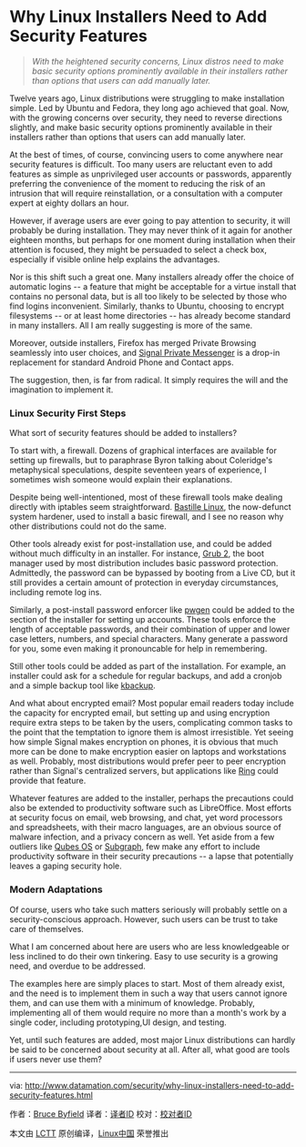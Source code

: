 Why Linux Installers Need to Add Security Features
============================================================

>_With the heightened security concerns, Linux distros need to make basic security options prominently available in their installers rather than options that users can add manually later._

Twelve years ago, Linux distributions were struggling to make installation simple. Led by Ubuntu and Fedora, they long ago achieved that goal. Now, with the growing concerns over security, they need to reverse directions slightly, and make basic security options prominently available in their installers rather than options that users can add manually later.

At the best of times, of course, convincing users to come anywhere near security features is difficult. Too many users are reluctant even to add features as simple as unprivileged user accounts or passwords, apparently preferring the convenience of the moment to reducing the risk of an intrusion that will require reinstallation, or a consultation with a computer expert at eighty dollars an hour.

However, if average users are ever going to pay attention to security, it will probably be during installation. They may never think of it again for another eighteen months, but perhaps for one moment during installation when their attention is focused, they might be persuaded to select a check box, especially if visible online help explains the advantages.

Nor is this shift such a great one. Many installers already offer the choice of automatic logins -- a feature that might be acceptable for a virtue install that contains no personal data, but is all too likely to be selected by those who find logins inconvenient. Similarly, thanks to Ubuntu, choosing to encrypt filesystems -- or at least home directories -- has already become standard in many installers. All I am really suggesting is more of the same.

Moreover, outside installers, Firefox has merged Private Browsing seamlessly into user choices, and [Signal Private Messenger][8] is a drop-in replacement for standard Android Phone and Contact apps.

The suggestion, then, is far from radical. It simply requires the will and the imagination to implement it.

### Linux Security First Steps

What sort of security features should be added to installers?

To start with, a firewall. Dozens of graphical interfaces are available for setting up firewalls, but to paraphrase Byron talking about Coleridge's metaphysical speculations, despite seventeen years of experience, I sometimes wish someone would explain their explanations.

Despite being well-intentioned, most of these firewall tools make dealing directly with iptables seem straightforward. [Bastille Linux][9], the now-defunct system hardener, used to install a basic firewall, and I see no reason why other distributions could not do the same.

Other tools already exist for post-installation use, and could be added without much difficulty in an installer. For instance, [Grub 2][10], the boot manager used by most distribution includes basic password protection. Admittedly, the password can be bypassed by booting from a Live CD, but it still provides a certain amount of protection in everyday circumstances, including remote log ins.

Similarly, a post-install password enforcer like [pwgen][11] could be added to the section of the installer for setting up accounts. These tools enforce the length of acceptable passwords, and their combination of upper and lower case letters, numbers, and special characters. Many generate a password for you, some even making it pronouncable for help in remembering.

Still other tools could be added as part of the installation. For example, an installer could ask for a schedule for regular backups, and add a cronjob and a simple backup tool like [kbackup][12].

And what about encrypted email? Most popular email readers today include the capacity for encrypted email, but setting up and using encryption require extra steps to be taken by the users, complicating common tasks to the point that the temptation to ignore them is almost irresistible. Yet seeing how simple Signal makes encryption on phones, it is obvious that much more can be done to make encryption easier on laptops and workstations as well. Probably, most distributions would prefer peer to peer encryption rather than Signal's centralized servers, but applications like [Ring][13] could provide that feature.

Whatever features are added to the installer, perhaps the precautions could also be extended to productivity software such as LibreOffice. Most efforts at security focus on email, web browsing, and chat, yet word processors and spreadsheets, with their macro languages, are an obvious source of malware infection, and a privacy concern as well. Yet aside from a few outliers like [Qubes OS][14] or [Subgraph][15], few make any effort to include productivity software in their security precautions -- a lapse that potentially leaves a gaping security hole.

### Modern Adaptations

Of course, users who take such matters seriously will probably settle on a security-conscious approach. However, such users can be trust to take care of themselves.

What I am concerned about here are users who are less knowledgeable or less inclined to do their own tinkering. Easy to use security is a growing need, and overdue to be addressed.

The examples here are simply places to start. Most of them already exist, and the need is to implement them in such a way that users cannot ignore them, and can use them with a minimum of knowledge. Probably, implementing all of them would require no more than a month's work by a single coder, including prototyping,UI design, and testing.

Yet, until such features are added, most major Linux distributions can hardly be said to be concerned about security at all. After all, what good are tools if users never use them?

--------------------------------------------------------------------------------

via: http://www.datamation.com/security/why-linux-installers-need-to-add-security-features.html

作者：[Bruce Byfield][a]
译者：[译者ID](https://github.com/译者ID)
校对：[校对者ID](https://github.com/校对者ID)

本文由 [LCTT](https://github.com/LCTT/TranslateProject) 原创编译，[Linux中国](https://linux.cn/) 荣誉推出

[a]:http://www.datamation.com/author/Bruce-Byfield-6030.html
[1]:http://www.datamation.com/feedback/http://www.datamation.com/security/why-linux-installers-need-to-add-security-features.html
[2]:http://www.datamation.com/author/Bruce-Byfield-6030.html
[3]:http://www.datamation.com/e-mail/http://www.datamation.com/security/why-linux-installers-need-to-add-security-features.html
[4]:http://www.datamation.com/print/http://www.datamation.com/security/why-linux-installers-need-to-add-security-features.html
[5]:http://www.datamation.com/security/why-linux-installers-need-to-add-security-features.html#comment_form
[6]:http://www.datamation.com/security/why-linux-installers-need-to-add-security-features.html#
[7]:http://www.datamation.com/author/Bruce-Byfield-6030.html
[8]:https://whispersystems.org/
[9]:http://bastille-linux.sourceforge.net/
[10]:https://help.ubuntu.com/community/Grub2/Passwords
[11]:http://pwgen-win.sourceforge.net/downloads.html
[12]:http://kbackup.sourceforge.net/
[13]:https://savannah.gnu.org/projects/ring/
[14]:https://www.qubes-os.org/
[15]:https://subgraph.com/sgos/
